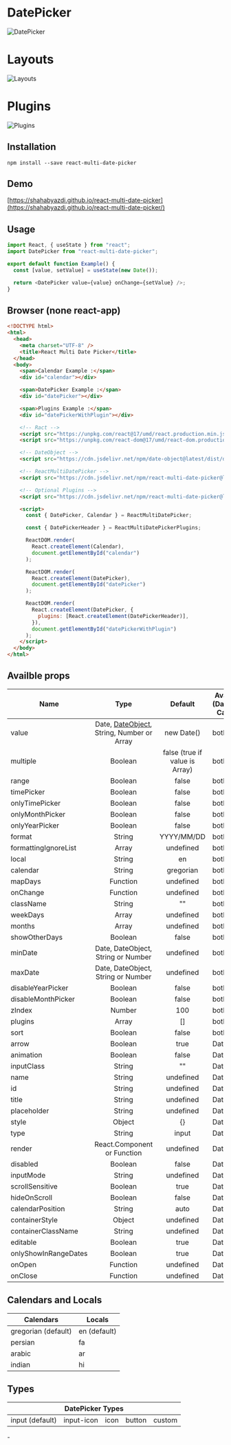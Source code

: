 # DatePicker

![DatePicker](/screenshot/screenshot.jpg?raw=true)

# Layouts

![Layouts](/screenshot/layouts.jpg?raw=true)

# Plugins

![Plugins](/screenshot/plugins.jpg?raw=true)

## Installation

```code
npm install --save react-multi-date-picker
```

## Demo

[https://shahabyazdi.github.io/react-multi-date-picker](https://shahabyazdi.github.io/react-multi-date-picker/)

## Usage

```javascript
import React, { useState } from "react";
import DatePicker from "react-multi-date-picker";

export default function Example() {
  const [value, setValue] = useState(new Date());

  return <DatePicker value={value} onChange={setValue} />;
}
```

## Browser (none react-app)

```html
<!DOCTYPE html>
<html>
  <head>
    <meta charset="UTF-8" />
    <title>React Multi Date Picker</title>
  </head>
  <body>
    <span>Calendar Example :</span>
    <div id="calendar"></div>

    <span>DatePicker Example :</span>
    <div id="datePicker"></div>

    <span>Plugins Example :</span>
    <div id="datePickerWithPlugin"></div>

    <!-- Ract -->
    <script src="https://unpkg.com/react@17/umd/react.production.min.js"></script>
    <script src="https://unpkg.com/react-dom@17/umd/react-dom.production.min.js"></script>

    <!-- DateObject -->
    <script src="https://cdn.jsdelivr.net/npm/date-object@latest/dist/date-object.min.js"></script>

    <!-- ReactMultiDatePicker -->
    <script src="https://cdn.jsdelivr.net/npm/react-multi-date-picker@latest/build/browser.min.js"></script>

    <!-- Optional Plugins -->
    <script src="https://cdn.jsdelivr.net/npm/react-multi-date-picker@latest/build/browser_plugins.min.js"></script>

    <script>
      const { DatePicker, Calendar } = ReactMultiDatePicker;

      const { DatePickerHeader } = ReactMultiDatePickerPlugins;

      ReactDOM.render(
        React.createElement(Calendar),
        document.getElementById("calendar")
      );

      ReactDOM.render(
        React.createElement(DatePicker),
        document.getElementById("datePicker")
      );

      ReactDOM.render(
        React.createElement(DatePicker, {
          plugins: [React.createElement(DatePickerHeader)],
        }),
        document.getElementById("datePickerWithPlugin")
      );
    </script>
  </body>
</html>
```

## Availble props

| Name                 |                                             Type                                              |            Default             | Availability (DatePicker/ Calendar) |
| -------------------- | :-------------------------------------------------------------------------------------------: | :----------------------------: | ----------------------------------- |
| value                | Date, [DateObject](https://github.com/shahabyazdi/react-date-object), String, Number or Array |           new Date()           | both                                |
| multiple             |                                            Boolean                                            | false (true if value is Array) | both                                |
| range                |                                            Boolean                                            |             false              | both                                |
| timePicker           |                                            Boolean                                            |             false              | both                                |
| onlyTimePicker       |                                            Boolean                                            |             false              | both                                |
| onlyMonthPicker      |                                            Boolean                                            |             false              | both                                |
| onlyYearPicker       |                                            Boolean                                            |             false              | both                                |
| format               |                                            String                                             |           YYYY/MM/DD           | both                                |
| formattingIgnoreList |                                             Array                                             |           undefined            | both                                |
| local                |                                            String                                             |               en               | both                                |
| calendar             |                                            String                                             |           gregorian            | both                                |
| mapDays              |                                           Function                                            |           undefined            | both                                |
| onChange             |                                           Function                                            |           undefined            | both                                |
| className            |                                            String                                             |               ""               | both                                |
| weekDays             |                                             Array                                             |           undefined            | both                                |
| months               |                                             Array                                             |           undefined            | both                                |
| showOtherDays        |                                            Boolean                                            |             false              | both                                |
| minDate              |                              Date, DateObject, String or Number                               |           undefined            | both                                |
| maxDate              |                              Date, DateObject, String or Number                               |           undefined            | both                                |
| disableYearPicker    |                                            Boolean                                            |             false              | both                                |
| disableMonthPicker   |                                            Boolean                                            |             false              | both                                |
| zIndex               |                                            Number                                             |              100               | both                                |
| plugins              |                                             Array                                             |               []               | both                                |
| sort                 |                                            Boolean                                            |             false              | both                                |
| arrow                |                                            Boolean                                            |              true              | DatePicker                          |
| animation            |                                            Boolean                                            |             false              | DatePicker                          |
| inputClass           |                                            String                                             |               ""               | DatePicker                          |
| name                 |                                            String                                             |           undefined            | DatePicker                          |
| id                   |                                            String                                             |           undefined            | DatePicker                          |
| title                |                                            String                                             |           undefined            | DatePicker                          |
| placeholder          |                                            String                                             |           undefined            | DatePicker                          |
| style                |                                            Object                                             |               {}               | DatePicker                          |
| type                 |                                            String                                             |             input              | DatePicker                          |
| render               |                                  React.Component or Function                                  |           undefined            | DatePicker                          |
| disabled             |                                            Boolean                                            |             false              | DatePicker                          |
| inputMode            |                                            String                                             |           undefined            | DatePicker                          |
| scrollSensitive      |                                            Boolean                                            |              true              | DatePicker                          |
| hideOnScroll         |                                            Boolean                                            |             false              | DatePicker                          |
| calendarPosition     |                                            String                                             |              auto              | DatePicker                          |
| containerStyle       |                                            Object                                             |           undefined            | DatePicker                          |
| containerClassName   |                                            String                                             |           undefined            | DatePicker                          |
| editable             |                                            Boolean                                            |              true              | DatePicker                          |
| onlyShowInRangeDates |                                            Boolean                                            |              true              | DatePicker                          |
| onOpen               |                                           Function                                            |           undefined            | DatePicker                          |
| onClose              |                                           Function                                            |           undefined            | DatePicker                          |

## Calendars and Locals

<table>
  <thead>
    <tr>
      <th>Calendars</th>
      <th>Locals</th>
    </tr>
  </thead>
  <tbody>
    <tr>
      <td>gregorian (default)</td>
      <td>en (default)</td>
    </tr>
    <tr>
      <td>persian</td>
      <td>fa</td>
    </tr>
    <tr>
      <td>arabic</td>
      <td>ar</td>
    </tr>
    <tr>
      <td>indian</td>
      <td>hi</td>
    </tr>
  </tbody>
</table>

## Types

<table>
  <thead>
    <tr>
      <th colSpan="5">DatePicker Types</th>
    </tr>
  </thead>
  <tbody>
    <tr>
      <td>input (default)</td>
      <td>input-icon</td>
      <td>icon</td>
      <td>button</td>
      <td>custom</td>
    </tr>
  </tbody>
</table>
-
